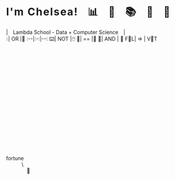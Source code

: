 # **I ' m   C h e l s e a !** :bar_chart: :microscope: 📚 🔧 🔮  
| Lambda School - Data + Computer Science |  
:droplet:| OR |:tea:
:--|:-:|--:
:keyboard:|  NOT  |:computer_mouse:
:snake:| == |:goat:
🚶| AND | 🙊
F🍊L| => | V🍁T

\
\
\
\
\
\
\
\
\
\
\
\
\
\
\
\
\
fortune  
   \\  
    🐄  

